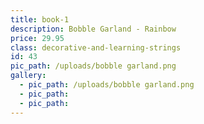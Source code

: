 ```yaml
---
title: book-1
description: Bobble Garland - Rainbow
price: 29.95
class: decorative-and-learning-strings
id: 43
pic_path: /uploads/bobble garland.png
gallery:
  - pic_path: /uploads/bobble garland.png
  - pic_path:
  - pic_path:
---
```

